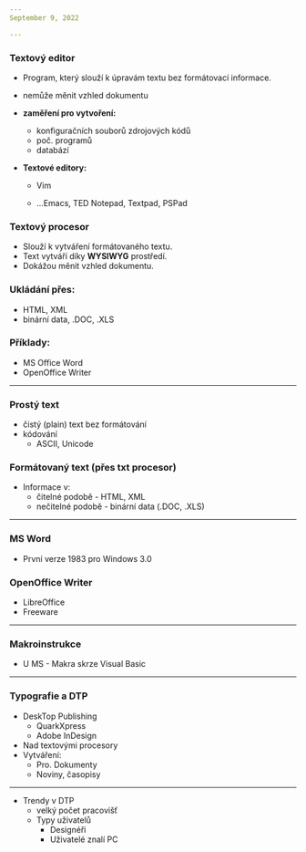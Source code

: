 ```yaml
---
September 9, 2022

---
```


### Textový editor

-   Program, který slouží k úpravám textu bez formátovací informace.
    
-   nemůže měnit vzhled dokumentu
    
-   **zaměření pro vytvoření:**
    
    -   konfiguračních souborů zdrojových kódů
    -   poč. programů
    -   databází
-   **Textové editory:**
    
    -   Vim
    
    
    -   …Emacs, TED Notepad, Textpad, PSPad

### Textový procesor

-   Slouží k vytváření formátovaného textu.
-   Text vytváří díky **WYSIWYG** prostředí.
-   Dokážou měnit vzhled dokumentu.

### Ukládání přes:

-   HTML, XML
-   binární data, .DOC, .XLS

### Příklady:

-   MS Office Word
-   OpenOffice Writer

---

### Prostý text

-   čistý (plain) text bez formátování
-   kódování
    -   ASCII, Unicode

### Formátovaný text (přes txt procesor)

-   Informace v:
    -   čitelné podobě - HTML, XML
    -   nečitelné podobě - binární data (.DOC, .XLS)

---

### MS Word

-   První verze 1983 pro Windows 3.0

### OpenOffice Writer

-   LibreOffice
-   Freeware

---

### Makroinstrukce

-   U MS - Makra skrze Visual Basic

---

### Typografie a DTP

-   DeskTop Publishing
    -   QuarkXpress
    -   Adobe InDesign
-   Nad textovými procesory
-   Vytváření:
    -   Pro. Dokumenty
    -   Noviny, časopisy

---

-   Trendy v DTP
    -   velký počet pracovišť
    -   Typy uživatelů
        -   Designéři
        -   Uživatelé znalí PC